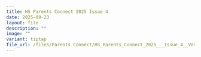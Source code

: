 ```yaml
---
title: HS Parents Connect 2025 Issue 4
date: 2025-09-23
layout: file
description: ""
image: ""
variant: tiptap
file_url: /files/Parents Connect/HS_Parents_Connect_2025___Issue_4__Version_2_.pdf
---
```

